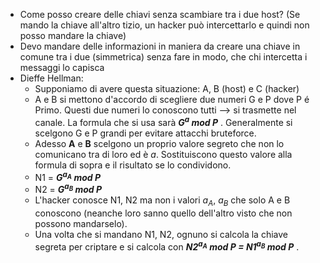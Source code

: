 - Come posso creare delle chiavi senza scambiare tra i due host? (Se mando la chiave all'altro tizio, un hacker può intercettarlo e quindi non posso mandare la chiave)
- Devo mandare delle informazioni in maniera da creare una chiave in comune tra i due (simmetrica) senza fare in modo, che chi intercetta i messaggi lo capisca 
- Dieffe Hellman:
	- Supponiamo di avere questa situazione: A, B (host) e C (hacker) 
	- A e B si mettono d'accordo di scegliere due numeri G e P dove P é Primo. Questi due numeri lo conoscono tutti --> si trasmette nel canale. La formula che si usa sarà       ***G$^{a}$ mod P*** . Generalmente si scelgono G e P grandi per evitare attacchi bruteforce. 
	- Adesso **A**  e **B** scelgono un proprio valore segreto che non lo comunicano tra di loro ed è *a*. Sostituiscono questo valore alla formula di sopra e il risultato se lo condividono. 
	- N1 = ***G$^{a_A}$ mod P*** 
	- N2 = ***G$^{a_B}$ mod P***
	- L'hacker conosce N1, N2 ma non i valori ${a_A}$, ${a_B}$ che solo A e B conoscono (neanche loro sanno quello dell'altro visto che non possono mandarselo).
	- Una volta che si mandano N1, N2, ognuno si calcola la chiave segreta per criptare e si calcola con                      ***N2$^{a_A}$ mod P = N1$^{a_B}$ mod P*** . 